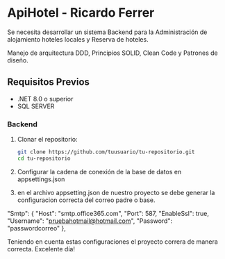 
# ApiHotel  - Ricardo Ferrer

Se necesita desarrollar un sistema Backend para la Administración de alojamiento hoteles locales y Reserva de hoteles.

Manejo de arquitectura DDD, Principios SOLID, Clean Code y Patrones de diseño.

## Requisitos Previos

- .NET 8.0 o superior
- SQL SERVER

### Backend

1. Clonar el repositorio:

   ```bash
   git clone https://github.com/tuusuario/tu-repositorio.git
   cd tu-repositorio

2. Configurar la cadena de conexión de la base de datos en appsettings.json

3. en el archivo appsetting.json de nuestro proyecto se debe generar la configuracion correcta del correo padre o base.

  "Smtp": {
    "Host": "smtp.office365.com",
    "Port": 587,
    "EnableSsl": true,
    "Username": "pruebahotmail@hotmail.com",
    "Password": "passwordcorreo"
  },




Teniendo en cuenta estas configuraciones el proyecto correra de manera correcta. Excelente día!
